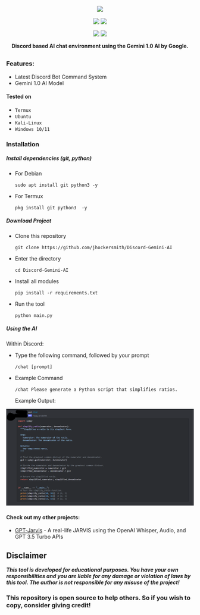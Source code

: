 <p align="center">
  <img src="https://i.imgur.com/9xnQJsK.png">
</p>

<p align="center">
  <img src="https://img.shields.io/badge/Version-1.0.0-brightgreen?style=for-the-badge">
  <img src="https://img.shields.io/badge/Platform-Windows%20%7C%20Linux%20%7C%20Termux-blue?style=for-the-badge">
</p>

<p align="center">
  <img src="https://img.shields.io/badge/Author-Stumpy-blue?style=for-the-badge">
  <img src="https://img.shields.io/badge/Maintained-Yes-brightgreen?style=for-the-badge">
</a>
</p>

<p align="center"><b>Discord based AI chat environment using the Gemini 1.0 AI by Google.</b></p>

##

### Features:

 - Latest Discord Bot Command System
 - Gemini 1.0 AI Model

#### Tested on
 - `Termux`
 - `Ubuntu`
 - `Kali-Linux`
 - `Windows 10/11`

### Installation

##### Install dependencies (git, python)
 - For Debian
    ```
    sudo apt install git python3 -y
    ```
 - For Termux
    ```
    pkg install git python3  -y
    ```
##### Download Project
 -  Clone this repository
    ```
    git clone https://github.com/jhockersmith/Discord-Gemini-AI
    ```

 - Enter the directory
    ```
    cd Discord-Gemini-AI
    ```

 -  Install all modules
    ```
    pip install -r requirements.txt
    ```

 -  Run the tool
    ```
    python main.py
    ```
##### Using the AI
Within Discord:
 -  Type the following command, followed by your prompt
    ```
    /chat [prompt]
    ```
 -  Example Command
    ```
    /chat Please generate a Python script that simplifies ratios. 
    ```
    Example Output:
<p align="center">
  <img src="output-ex-1.png">
</p>


#### Check out my other projects:
 - [GPT-Jarvis](https://github.com/jhockersmith/GPT-Jarvis) - A real-life JARVIS using the OpenAI Whisper, Audio, and GPT 3.5 Turbo APIs

## Disclaimer
***This tool is developed for educational purposes. You have your own responsibilities and you are liable for any damage or violation of laws by this tool. The author is not responsible for any misuse of the project!***

### This repository is open source to help others. So if you wish to copy, consider giving credit!

